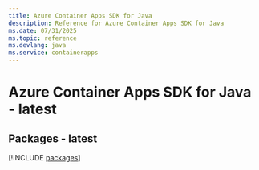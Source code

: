 ```yaml
---
title: Azure Container Apps SDK for Java
description: Reference for Azure Container Apps SDK for Java
ms.date: 07/31/2025
ms.topic: reference
ms.devlang: java
ms.service: containerapps
---
```

# Azure Container Apps SDK for Java - latest
## Packages - latest
[!INCLUDE [packages](container-apps-index.md)]